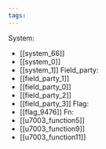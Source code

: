 ```yaml
---
tags:
---
```

System:
- [[system_66]]
- [[system_0]]
- [[system_1]]
Field_party:
- [[field_party_1]]
- [[field_party_0]]
- [[field_party_2]]
- [[field_party_3]]
Flag:
- [[flag_9476]]
Fn:
- [[u7003_function5]]
- [[u7003_function9]]
- [[u7003_function11]]
